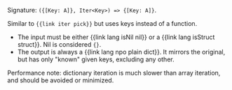 Signature: `({[Key: A]}, Iter<Key>) => {[Key: A]}`.

Similar to `{{link iter pick}}` but uses keys instead of a function.

* The input must be either {{link lang isNil nil}} or a {{link lang isStruct struct}}. Nil is considered `{}`.
* The output is always a {{link lang npo plain dict}}. It mirrors the original, but has only "known" given keys, excluding any other.

Performance note: dictionary iteration is much slower than array iteration, and should be avoided or minimized.
